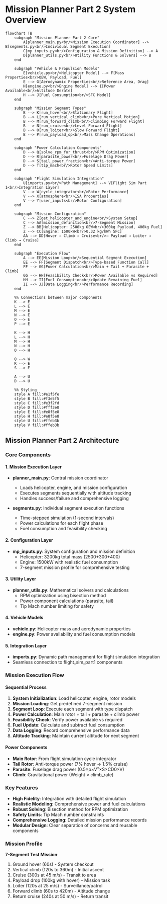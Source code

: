 # Mission Planner Part 2 System Overview

```mermaid
flowchart TB
    subgraph "Mission Planner Part 2 Core"
        A[planner_main.py<br/>Mission Execution Coordinator] --> B[segments.py<br/>Individual Segment Execution]
        C[mp_inputs.py<br/>Configuration & Mission Definition] --> A
        D[planner_utils.py<br/>Utility Functions & Solvers] --> B
    end
    
    subgraph "Vehicle & Propulsion Models"
        E[vehicle.py<br/>Helicopter Model] --> F[Mass Properties<br/>OEW, Payload, Fuel]
        E --> G[Aerodynamic Properties<br/>Reference Area, Drag]
        H[engine.py<br/>Engine Model] --> I[Power Available<br/>Altitude Derate]
        H --> J[Fuel Consumption<br/>SFC Model]
    end
    
    subgraph "Mission Segment Types"
        B --> K[run_hover<br/>Stationary Flight]
        B --> L[run_vertical_climb<br/>Pure Vertical Motion]
        B --> M[run_forward_climb<br/>Climbing Forward Flight]
        B --> N[run_cruise<br/>Level Forward Flight]
        B --> O[run_loiter<br/>Slow Forward Flight]
        B --> P[run_payload_op<br/>Mass Change Operations]
    end
    
    subgraph "Power Calculation Components"
        D --> Q[solve_rpm_for_thrust<br/>RPM Optimization]
        D --> R[parasite_power<br/>Fuselage Drag Power]
        D --> S[tail_power_fraction<br/>Anti-torque Power]
        D --> T[tip_mach<br/>Rotor Speed Limits]
    end
    
    subgraph "Flight Simulation Integration"
        U[imports.py<br/>Path Management] --> V[Flight Sim Part 1<br/>Integration Layer]
        V --> W[cycle_integrator<br/>Rotor Performance]
        V --> X[atmosphere<br/>ISA Properties]
        V --> Y[user_inputs<br/>Rotor Configuration]
    end
    
    subgraph "Mission Configuration"
        C --> Z[get_helicopter_and_engine<br/>System Setup]
        C --> AA[mission_definition<br/>7-Segment Mission]
        Z --> BB[Helicopter: 2500kg OEW<br/>300kg Payload, 400kg Fuel]
        Z --> CC[Engine: 1500kW<br/>0.32 kg/kWh SFC]
        AA --> DD[Hover → Climb → Cruise<br/>→ Payload → Loiter → Climb → Cruise]
    end
    
    subgraph "Execution Flow"
        A --> EE[Mission Loop<br/>Sequential Segment Execution]
        EE --> FF[Segment Dispatch<br/>Type-based Function Call]
        FF --> GG[Power Calculation<br/>Main + Tail + Parasite + Climb]
        GG --> HH[Feasibility Check<br/>Power Available vs Required]
        HH --> II[Fuel Consumption<br/>Update Remaining Fuel]
        II --> JJ[Data Logging<br/>Performance Recording]
    end
    
    %% Connections between major components
    K --> E
    L --> E
    M --> E
    N --> E
    O --> E
    P --> E
    
    K --> H
    L --> H
    M --> H
    N --> H
    O --> H
    
    Q --> W
    R --> E
    S --> E
    
    A --> U
    D --> U
    
    %% Styling
    style A fill:#e1f5fe
    style B fill:#f3e5f5
    style C fill:#e3f2fd
    style D fill:#fff3e0
    style E fill:#e8f5e8
    style H fill:#e8f5e8
    style U fill:#ffeb3b
    style V fill:#ffeb3b
```

## Mission Planner Part 2 Architecture

### Core Components

#### 1. Mission Execution Layer
- **planner_main.py**: Central mission coordinator
  - Loads helicopter, engine, and mission configuration
  - Executes segments sequentially with altitude tracking
  - Handles success/failure and comprehensive logging

- **segments.py**: Individual segment execution functions
  - Time-stepped simulation (1-second intervals)
  - Power calculations for each flight phase
  - Fuel consumption and feasibility checking

#### 2. Configuration Layer
- **mp_inputs.py**: System configuration and mission definition
  - Helicopter: 3200kg total mass (2500+300+400)
  - Engine: 1500kW with realistic fuel consumption
  - 7-segment mission profile for comprehensive testing

#### 3. Utility Layer
- **planner_utils.py**: Mathematical solvers and calculations
  - RPM optimization using bisection method
  - Power component calculations (parasite, tail)
  - Tip Mach number limiting for safety

#### 4. Vehicle Models
- **vehicle.py**: Helicopter mass and aerodynamic properties
- **engine.py**: Power availability and fuel consumption models

#### 5. Integration Layer
- **imports.py**: Dynamic path management for flight simulation integration
- Seamless connection to flight_sim_part1 components

### Mission Execution Flow

#### Sequential Process
1. **System Initialization**: Load helicopter, engine, rotor models
2. **Mission Loading**: Get predefined 7-segment mission
3. **Segment Loop**: Execute each segment with type dispatch
4. **Power Calculation**: Main rotor + tail + parasite + climb power
5. **Feasibility Check**: Verify power available vs required
6. **Fuel Update**: Calculate and subtract fuel consumption
7. **Data Logging**: Record comprehensive performance data
8. **Altitude Tracking**: Maintain current altitude for next segment

#### Power Components
- **Main Rotor**: From flight simulation cycle integrator
- **Tail Rotor**: Anti-torque power (7% hover → 1.5% cruise)
- **Parasite**: Fuselage drag power (0.5×ρ×V²×S×CD0×V)
- **Climb**: Gravitational power (Weight × climb_rate)

### Key Features
- **High Fidelity**: Integration with detailed flight simulation
- **Realistic Modeling**: Comprehensive power and fuel calculations
- **Robust Solving**: Bisection method for RPM optimization
- **Safety Limits**: Tip Mach number constraints
- **Comprehensive Logging**: Detailed mission performance records
- **Modular Design**: Clear separation of concerns and reusable components

### Mission Profile
**7-Segment Test Mission**:
1. Ground hover (60s) - System checkout
2. Vertical climb (120s to 360m) - Initial ascent
3. Cruise (300s at 45 m/s) - Transit to area
4. Payload drop (100kg with hover) - Mission task
5. Loiter (120s at 25 m/s) - Surveillance/patrol
6. Forward climb (60s to 420m) - Altitude change
7. Return cruise (240s at 50 m/s) - Return transit